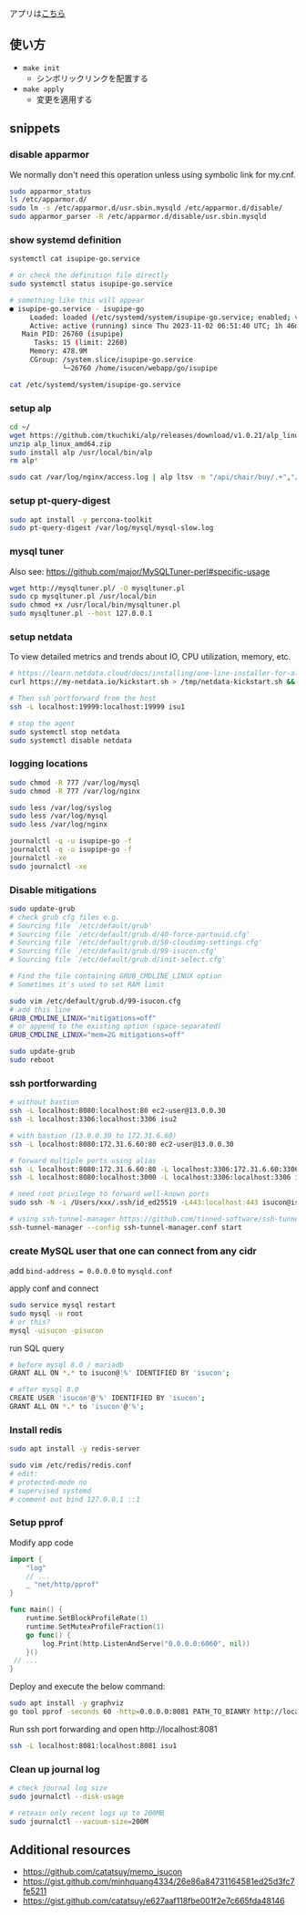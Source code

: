 アプリは[こちら](https://github.com/tmokmss/isucon13-app/)

## 使い方
* `make init`
  * シンボリックリンクを配置する
* `make apply`
  * 変更を適用する

## snippets
### disable apparmor
We normally don't need this operation unless using symbolic link for my.cnf.

```sh
sudo apparmor_status
ls /etc/apparmor.d/
sudo ln -s /etc/apparmor.d/usr.sbin.mysqld /etc/apparmor.d/disable/
sudo apparmor_parser -R /etc/apparmor.d/disable/usr.sbin.mysqld
```

### show systemd definition
```sh
systemctl cat isupipe-go.service

# or check the definition file directly
sudo systemctl status isupipe-go.service

# something like this will appear
● isupipe-go.service - isupipe-go
     Loaded: loaded (/etc/systemd/system/isupipe-go.service; enabled; vendor preset: enabled)
     Active: active (running) since Thu 2023-11-02 06:51:40 UTC; 1h 46min ago
   Main PID: 26760 (isupipe)
      Tasks: 15 (limit: 2260)
     Memory: 478.9M
     CGroup: /system.slice/isupipe-go.service
             └─26760 /home/isucon/webapp/go/isupipe

cat /etc/systemd/system/isupipe-go.service
```

### setup alp
```sh
cd ~/
wget https://github.com/tkuchiki/alp/releases/download/v1.0.21/alp_linux_amd64.zip
unzip alp_linux_amd64.zip
sudo install alp /usr/local/bin/alp
rm alp*

sudo cat /var/log/nginx/access.log | alp ltsv -m "/api/chair/buy/.+","/api/estate/req_doc/.+","/api/chair/\d+","/api/recommended_estate/.+","/api/estate/\d+"
```

### setup pt-query-digest
```sh
sudo apt install -y percona-toolkit
sudo pt-query-digest /var/log/mysql/mysql-slow.log
```

### mysql tuner
Also see: https://github.com/major/MySQLTuner-perl#specific-usage

```sh
wget http://mysqltuner.pl/ -O mysqltuner.pl
sudo cp mysqltuner.pl /usr/local/bin
sudo chmod +x /usr/local/bin/mysqltuner.pl
sudo mysqltuner.pl --host 127.0.0.1
```

### setup netdata
To view detailed metrics and trends about IO, CPU utilization, memory, etc.

```sh
# https://learn.netdata.cloud/docs/installing/one-line-installer-for-all-linux-systems
curl https://my-netdata.io/kickstart.sh > /tmp/netdata-kickstart.sh && sh /tmp/netdata-kickstart.sh

# Then ssh portforward from the host
ssh -L localhost:19999:localhost:19999 isu1

# stop the agent
sudo systemctl stop netdata
sudo systemctl disable netdata
```

### logging locations
```sh
sudo chmod -R 777 /var/log/mysql
sudo chmod -R 777 /var/log/nginx

sudo less /var/log/syslog
sudo less /var/log/mysql
sudo less /var/log/nginx

journalctl -q -u isupipe-go -f
journalctl -q -u isupipe-go -f
journalctl -xe
sudo journalctl -xe
```

### Disable mitigations

```sh
sudo update-grub
# check grub cfg files e.g. 
# Sourcing file `/etc/default/grub'
# Sourcing file `/etc/default/grub.d/40-force-partuuid.cfg'
# Sourcing file `/etc/default/grub.d/50-cloudimg-settings.cfg'
# Sourcing file `/etc/default/grub.d/99-isucon.cfg'
# Sourcing file `/etc/default/grub.d/init-select.cfg' 

# Find the file containing GRUB_CMDLINE_LINUX option
# Sometimes it's used to set RAM limit

sudo vim /etc/default/grub.d/99-isucon.cfg
# add this line
GRUB_CMDLINE_LINUX="mitigations=off"
# or append to the existing option (space-separated)
GRUB_CMDLINE_LINUX="mem=2G mitigations=off"

sudo update-grub
sudo reboot
```

### ssh portforwarding

```sh
# without bastion
ssh -L localhost:8080:localhost:80 ec2-user@13.0.0.30
ssh -L localhost:3306:localhost:3306 isu2

# with bastion (13.0.0.30 to 172.31.6.60)
ssh -L localhost:8080:172.31.6.60:80 ec2-user@13.0.0.30

# forward multiple ports using alias
ssh -L localhost:8080:172.31.6.60:80 -L localhost:3306:172.31.6.60:3306 ec2
ssh -L localhost:8080:localhost:3000 -L localhost:3306:localhost:3306 isu1

# need root privilege to forward well-known ports
sudo ssh -N -i /Users/xxx/.ssh/id_ed25519 -L443:localhost:443 isucon@isu

# using ssh-tunnel-manager https://github.com/tinned-software/ssh-tunnel-manager/
ssh-tunnel-manager --config ssh-tunnel-manager.conf start
```

### create MySQL user that one can connect from any cidr
add `bind-address = 0.0.0.0` to `mysqld.conf`

apply conf and connect

```sh
sudo service mysql restart
sudo mysql -u root
# or this?
mysql -uisucon -pisucon
```

run SQL query

```sh
# before mysql 8.0 / mariadb
GRANT ALL ON *.* to isucon@'%' IDENTIFIED BY 'isucon';

# after mysql 8.0
CREATE USER 'isucon'@'%' IDENTIFIED BY 'isucon';
GRANT ALL ON *.* to 'isucon'@'%';
```

### Install redis
```sh
sudo apt install -y redis-server

sudo vim /etc/redis/redis.conf
# edit:
# protected-mode no
# supervised systemd
# comment out bind 127.0.0.1 ::1
```

### Setup pprof
Modify app code

```go
import {
	"log"
	// ...
	_ "net/http/pprof"
}

func main() {
	runtime.SetBlockProfileRate(1)
	runtime.SetMutexProfileFraction(1)
	go func() {
		log.Print(http.ListenAndServe("0.0.0.0:6060", nil))
	}()
 // ...
}
```

Deploy and execute the below command:

```sh
sudo apt install -y graphviz
go tool pprof -seconds 60 -http=0.0.0.0:8081 PATH_TO_BIANRY http://localhost:6060/debug/pprof/profile
```

Run ssh port forwarding and open http://localhost:8081

```sh
ssh -L localhost:8081:localhost:8081 isu1
```

### Clean up journal log
```sh
# check journal log size
sudo journalctl --disk-usage

# reteain only recent logs up to 200MB
sudo journalctl --vacuum-size=200M
```

## Additional resources
* https://github.com/catatsuy/memo_isucon
* https://gist.github.com/minhquang4334/26e86a84731164581ed25d3fc7fe5211
* https://gist.github.com/catatsuy/e627aaf118fbe001f2e7c665fda48146
